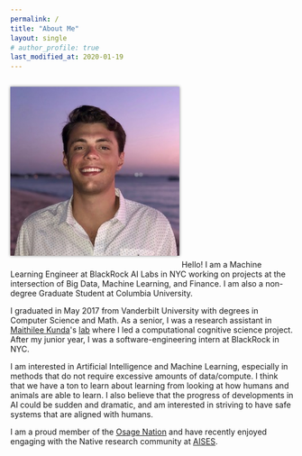 ```yaml
---
permalink: /
title: "About Me"
layout: single
# author_profile: true
last_modified_at: 2020-01-19
---
```

<img src="/assets/images/elb.jpg" alt="elb" class="align-right" style="box-shadow: 0 0 5px #828282; margin-top: 1em; margin-bottom: 1.5em;"> 
Hello! I am a Machine Learning Engineer at BlackRock AI Labs in NYC working on projects at the intersection of Big Data, Machine Learning, and Finance.  I am also a non-degree Graduate Student at Columbia University.

I graduated in May 2017 from Vanderbilt University with degrees in Computer Science and Math. As a senior, I was a research assistant in [Maithilee Kunda](https://my.vanderbilt.edu/mkunda/)'s [lab](https://my.vanderbilt.edu/aivaslab/) where I led a computational cognitive science project. After my junior year, I was a software-engineering intern at BlackRock in NYC.

I am interested in Artificial Intelligence and Machine Learning, especially in methods that do not require excessive amounts of data/compute. I think that we have a ton to learn about learning from looking at how humans and animals are able to learn. I also believe that the progress of developments in AI could be sudden and dramatic, and am interested in striving to have safe systems that are aligned with humans.

I am a proud member of the [Osage Nation](https://www.osagenation-nsn.gov/) and have recently enjoyed engaging with the Native research community at [AISES](https://conference.aises.org/).